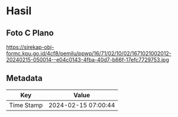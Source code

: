 # Hasil

## Foto C Plano

https://sirekap-obj-formc.kpu.go.id/4cf8/pemilu/ppwp/16/71/02/10/02/1671021002012-20240215-050014--e04c0143-4fba-40d7-b66f-17efc7729753.jpg


## Metadata

| Key        | Value               |
| ---------- | ------------------- |
| Time Stamp | 2024-02-15 07:00:44 |



